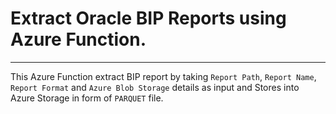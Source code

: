 # Extract Oracle BIP Reports using Azure Function.
---
This Azure Function extract BIP report by taking `Report Path`, `Report Name`, `Report Format` and `Azure Blob Storage` details as input and Stores into Azure Storage in form of `PARQUET` file.
